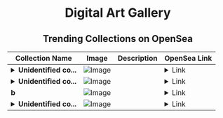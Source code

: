 <div align="center">

# Digital Art Gallery

## Trending Collections on OpenSea

| Collection Name                       | Image                                                                                     | Description                       | OpenSea Link                                                                                          |
|---------------------------------------|-------------------------------------------------------------------------------------------|-----------------------------------|--------------------------------------------------------------------------------------------------------|
| **<details><summary>Unidentified co...</summary>Unidentified contract 9b82ae0e-812e-4dba-9deb-42004f8f14b4</details>** | ![Image](https://i.seadn.io/s/raw/files/e9acf51ddce687ccf33c485e916aec1b.jpg?w=500&auto=format?w=200&auto=format) |  | <details><summary>Link</summary>[Unidentified contract 9b82ae0e-812e-4dba-9deb-42004f8f14b4](https://opensea.io/collection/unidentified-contract-9b82ae0e-812e-4dba-9deb-4200)</details> |
| **<details><summary>Unidentified co...</summary>Unidentified contract 91d5244c-36c5-48bc-bd63-3c1d4e365e50</details>** | ![Image](https://i.seadn.io/s/raw/files/a837708742ad8afcb35eb60ba787976d.jpg?w=500&auto=format?w=200&auto=format) |  | <details><summary>Link</summary>[Unidentified contract 91d5244c-36c5-48bc-bd63-3c1d4e365e50](https://opensea.io/collection/unidentified-contract-91d5244c-36c5-48bc-bd63-3c1d)</details> |
| **b** | ![Image](https://i.seadn.io/s/raw/files/c17defe12e0ea1cd603439d3e196338f.jpg?w=500&auto=format?w=200&auto=format) |  | <details><summary>Link</summary>[b](https://opensea.io/collection/b-15456)</details> |
| **<details><summary>Unidentified co...</summary>Unidentified contract 16287807-6847-4a3e-8011-8bdbad13a394</details>** | ![Image](https://i.seadn.io/s/raw/files/a837708742ad8afcb35eb60ba787976d.jpg?w=500&auto=format?w=200&auto=format) |  | <details><summary>Link</summary>[Unidentified contract 16287807-6847-4a3e-8011-8bdbad13a394](https://opensea.io/collection/unidentified-contract-16287807-6847-4a3e-8011-8bdb)</details> |

</div>